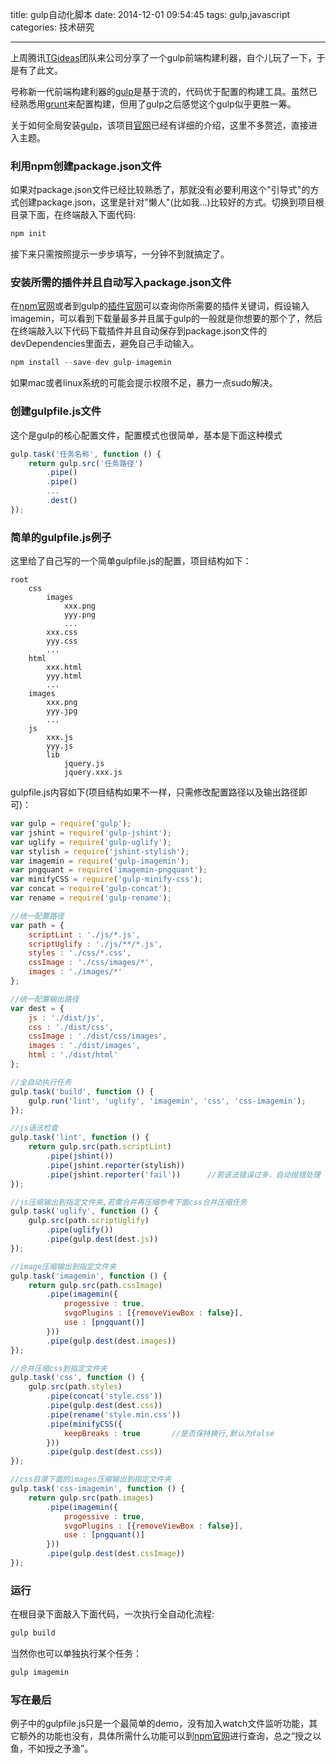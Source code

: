 title: gulp自动化脚本
date: 2014-12-01 09:54:45
tags: gulp,javascript
categories: 技术研究

---
上周腾讯[TGideas](http://tgideas.qq.com/)团队来公司分享了一个gulp前端构建利器，自个儿玩了一下，于是有了此文。

号称新一代前端构建利器的[gulp](https://github.com/gulpjs/gulp/blob/master/docs/getting-started.md)是基于流的，代码优于配置的构建工具。虽然已经熟悉用[grunt](http://gruntjs.cn/getting-started/)来配置构建，但用了gulp之后感觉这个gulp似乎更胜一筹。

<!--more-->

关于如何全局安装[gulp](https://github.com/gulpjs/gulp/blob/master/docs/getting-started.md)，该项目[官网](https://github.com/gulpjs/gulp/blob/master/docs/getting-started.md)已经有详细的介绍，这里不多赘述，直接进入主题。

### 利用npm创建package.json文件
如果对package.json文件已经比较熟悉了，那就没有必要利用这个"引导式"的方式创建package.json，这里是针对"懒人"(比如我...)比较好的方式。切换到项目根目录下面，在终端敲入下面代码:
```javascript
npm init
```
接下来只需按照提示一步步填写，一分钟不到就搞定了。

### 安装所需的插件并且自动写入package.json文件
在[npm官网](https://www.npmjs.org/)或者到gulp的[插件官网](http://gulpjs.com/plugins/)可以查询你所需要的插件关键词，假设输入imagemin，可以看到下载量最多并且属于gulp的一般就是你想要的那个了，然后在终端敲入以下代码下载插件并且自动保存到package.json文件的devDependencies里面去，避免自己手动输入。
```javascript
npm install --save-dev gulp-imagemin
```
如果mac或者linux系统的可能会提示权限不足，暴力一点sudo解决。

### 创建gulpfile.js文件
这个是gulp的核心配置文件，配置模式也很简单，基本是下面这种模式
```javascript
gulp.task('任务名称', function () {
    return gulp.src('任务路径')
        .pipe()
        .pipe()
        ...
        .dest()
});
```

### 简单的gulpfile.js例子
这里给了自己写的一个简单gulpfile.js的配置，项目结构如下：
```
root
    css
        images
            xxx.png
            yyy.png
            ...
        xxx.css
        yyy.css
        ...
    html
        xxx.html
        yyy.html
        ...
    images
        xxx.png
        yyy.jpg
        ...
    js
        xxx.js
        yyy.js
        lib
            jquery.js
            jquery.xxx.js
```

gulpfile.js内容如下(项目结构如果不一样，只需修改配置路径以及输出路径即可)：
```javascript
var gulp = require('gulp');
var jshint = require('gulp-jshint');
var uglify = require('gulp-uglify');
var stylish = require('jshint-stylish');
var imagemin = require('gulp-imagemin');
var pngquant = require('imagemin-pngquant');
var minifyCSS = require('gulp-minify-css');
var concat = require('gulp-concat');
var rename = require('gulp-rename');

//统一配置路径
var path = {
    scriptLint : './js/*.js',
    scriptUglify : './js/**/*.js',
    styles : './css/*.css',
    cssImage : './css/images/*',
    images : './images/*'
};

//统一配置输出路径
var dest = {
    js : './dist/js',
    css : './dist/css',
    cssImage : './dist/css/images',
    images : './dist/images',
    html : './dist/html'
};

//全自动执行任务
gulp.task('build', function () {
    gulp.run('lint', 'uglify', 'imagemin', 'css', 'css-imagemin');
});

//js语法检查
gulp.task('lint', function () {
    return gulp.src(path.scriptLint)
        .pipe(jshint())
        .pipe(jshint.reporter(stylish))
        .pipe(jshint.reporter('fail'))      //若语法错误过多，自动抛错处理
});

//js压缩输出到指定文件夹,若需合并再压缩参考下面css合并压缩任务
gulp.task('uglify', function () {
    gulp.src(path.scriptUglify)
        .pipe(uglify())
        .pipe(gulp.dest(dest.js))
});

//image压缩输出到指定文件夹
gulp.task('imagemin', function () {
    return gulp.src(path.cssImage)
        .pipe(imagemin({
            progessive : true,
            svgoPlugins : [{removeViewBox : false}],
            use : [pngquant()]
        }))
        .pipe(gulp.dest(dest.images))
});

//合并压缩css到指定文件夹
gulp.task('css', function () {
    gulp.src(path.styles)
        .pipe(concat('style.css'))
        .pipe(gulp.dest(dest.css))
        .pipe(rename('style.min.css'))
        .pipe(minifyCSS({
            keepBreaks : true       //是否保持换行,默认为false
        }))
        .pipe(gulp.dest(dest.css))
});

//css目录下面的images压缩输出到指定文件夹
gulp.task('css-imagemin', function () {
    return gulp.src(path.images)
        .pipe(imagemin({
            progessive : true,
            svgoPlugins : [{removeViewBox : false}],
            use : [pngquant()]
        }))
        .pipe(gulp.dest(dest.cssImage))
});
```

### 运行
在根目录下面敲入下面代码，一次执行全自动化流程:
```javascript
gulp build
```
当然你也可以单独执行某个任务：
```javascript
gulp imagemin
```

### 写在最后
例子中的gulpfile.js只是一个最简单的demo，没有加入watch文件监听功能，其它额外的功能也没有，具体所需什么功能可以到[npm官网](https://www.npmjs.org/)进行查询，总之“授之以鱼，不如授之予渔”。



    
